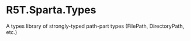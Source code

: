 # R5T.Sparta.Types
A types library of strongly-typed path-part types (FilePath, DirectoryPath, etc.)
